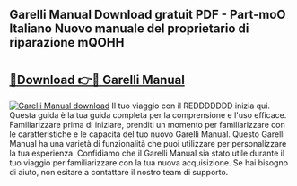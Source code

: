 ## Garelli Manual Download gratuit PDF - Part-moO Italiano Nuovo manuale del proprietario di riparazione mQOHH

# <h2><a href="http://dfbbax.blite.top/?on=Garelli+Manual">🔗Download 👉🔴 Garelli Manual</a></h2>

[![Garelli Manual download](https://i.imgur.com/lujVjoI.png)](http://dfbbax.blite.top/?on=Garelli+Manual)
Il tuo viaggio con il REDDDDDDD inizia qui. Questa guida è la tua guida completa per la comprensione e l'uso efficace. Familiarizzare prima di iniziare, prenditi un momento per familiarizzare con le caratteristiche e le capacità del tuo nuovo Garelli Manual. Questo Garelli Manual ha una varietà di funzionalità che puoi utilizzare per personalizzare la tua esperienza. Confidiamo che il Garelli Manual sia stato utile durante il tuo viaggio per familiarizzare con la tua nuova acquisizione. Se hai bisogno di aiuto, non esitare a contattare il nostro team di supporto.
